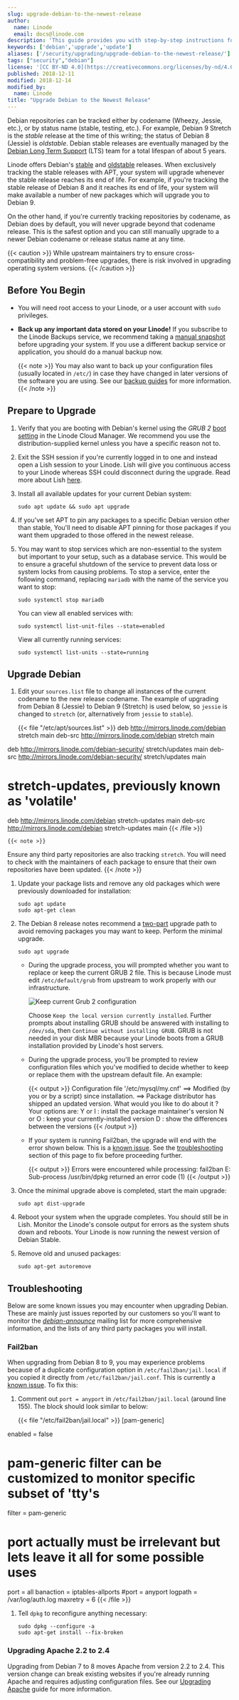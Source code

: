```yaml
---
slug: upgrade-debian-to-the-newest-release
author:
  name: Linode
  email: docs@linode.com
description: 'This guide provides you with step-by-step instructions for upgrading your Debian system to the latest Debian stable, or LTS (Long Term Support) release.'
keywords: ['debian','upgrade','update']
aliases: ['/security/upgrading/upgrade-debian-to-the-newest-release/']
tags: ["security","debian"]
license: '[CC BY-ND 4.0](https://creativecommons.org/licenses/by-nd/4.0)'
published: 2018-12-11
modified: 2018-12-14
modified_by:
  name: Linode
title: "Upgrade Debian to the Newest Release"
---
```


Debian repositories can be tracked either by codename (Wheezy, Jessie, etc.), or by status name (stable, testing, etc.). For example, Debian 9 Stretch is the *stable* release at the time of this writing; the status of Debian 8 (Jessie) is *oldstable*. Debian stable releases are eventually managed by the [Debian Long Term Support](https://wiki.debian.org/LTS/) (LTS) team for a total lifespan of about 5 years.

Linode offers Debian's [stable](https://wiki.debian.org/DebianStable) and [oldstable](https://wiki.debian.org/DebianOldStable) releases. When exclusively tracking the stable releases with APT, your system will upgrade whenever the stable release reaches its end of life. For example, if you're tracking the stable release of Debian 8 and it reaches its end of life, your system will make available a number of new packages which will upgrade you to Debian 9.

On the other hand, if you're currently tracking repositories by codename, as Debian does by default, you will never upgrade beyond that codename release. This is the safest option and you can still manually upgrade to a newer Debian codename or release status name at any time.

{{< caution >}}
While upstream maintainers try to ensure cross-compatibility and problem-free upgrades, there is risk involved in upgrading operating system versions.
{{< /caution >}}

## Before You Begin

- You will need root access to your Linode, or a user account with `sudo` privileges.

- **Back up any important data stored on your Linode!** If you subscribe to the Linode Backups service, we recommend taking a [manual snapshot](/docs/products/storage/backups/#take-a-manual-snapshot) before upgrading your system. If you use a different backup service or application, you should do a manual backup now.

    {{< note >}}
You may also want to back up your configuration files (usually located in `/etc/`) in case they have changed in later versions of the software you are using. See our [backup guides](/docs/security/backups/) for more information.
{{< /note >}}


## Prepare to Upgrade

1.  Verify that you are booting with Debian's kernel using the *GRUB 2* [boot setting](/docs/guides/managing-the-kernel-on-a-linode/) in the Linode Cloud Manager. We recommend you use the distribution-supplied kernel unless you have a specific reason not to.

2.  Exit the SSH session if you're currently logged in to one and instead open a Lish session to your Linode. Lish will give you continuous access to your Linode whereas SSH could disconnect during the upgrade. Read more about Lish [here](/docs/guides/lish/).

3.  Install all available updates for your current Debian system:

        sudo apt update && sudo apt upgrade

4.  If you've set APT to pin any packages to a specific Debian version other than stable, You'll need to disable APT pinning for those packages if you want them upgraded to those offered in the newest release.


5.  You may want to stop services which are non-essential to the system but important to your setup, such as a database service. This would be to ensure a graceful shutdown of the service to prevent data loss or system locks from causing problems. To stop a service, enter the following command, replacing `mariadb` with the name of the service you want to stop:

        sudo systemctl stop mariadb

    You can view all enabled services with:

        sudo systemctl list-unit-files --state=enabled

    View all currently running services:

        sudo systemctl list-units --state=running


## Upgrade Debian

1.  Edit your `sources.list` file to change all instances of the current codename to the new release codename. The example of upgrading from Debian 8 (Jessie) to Debian 9 (Stretch) is used below, so `jessie` is changed to `stretch` (or, alternatively from `jessie` to `stable`).

    {{< file "/etc/apt/sources.list" >}}
deb http://mirrors.linode.com/debian stretch main
deb-src http://mirrors.linode.com/debian stretch main

deb http://mirrors.linode.com/debian-security/ stretch/updates main
deb-src http://mirrors.linode.com/debian-security/ stretch/updates main

# stretch-updates, previously known as 'volatile'
deb http://mirrors.linode.com/debian stretch-updates main
deb-src http://mirrors.linode.com/debian stretch-updates main
{{< /file >}}

    {{< note >}}
Ensure any third party repositories are also tracking `stretch`. You will need to check with the maintainers of each package to ensure that their own repositories have been updated.
{{< /note >}}

1.  Update your package lists and remove any old packages which were previously downloaded for installation:

        sudo apt update
        sudo apt-get clean

1.  The Debian 8 release notes recommend a [two-part](https://www.debian.org/releases/stable/amd64/release-notes/ch-upgrading.en.html#minimal-upgrade) upgrade path to avoid removing packages you may want to keep. Perform the minimal upgrade.

        sudo apt upgrade

    - During the upgrade process, you will prompted whether you want to replace or keep the current GRUB 2 file. This is because Linode must edit `/etc/default/grub` from upstream to work properly with our infrastructure.

        ![Keep current Grub 2 configuration](keep-current-grub2-configuration.png)

        Choose `Keep the local version currently installed`. Further prompts about installing GRUB should be answered with installing to `/dev/sda`, then `Continue without installing GRUB`. GRUB is not needed in your disk MBR because your Linode boots from a GRUB installation provided by Linode's host servers.

    - During the upgrade process, you'll be prompted to review configuration files which you've modified to decide whether to keep or replace them with the upstream default file. An example:

        {{< output >}}
Configuration file '/etc/mysql/my.cnf'
==> Modified (by you or by a script) since installation.
==> Package distributor has shipped an updated version.
What would you like to do about it ?  Your options are:
Y or I  : install the package maintainer's version
N or O  : keep your currently-installed version
D     : show the differences between the versions
{{< /output >}}

    -  If your system is running Fail2ban, the upgrade will end with the error shown below. This is a [known issue](https://bugs.debian.org/cgi-bin/bugreport.cgi?bug=860397). See the [troubleshooting](/docs/guides/upgrade-debian-to-the-newest-release/#fail2ban) section of this page to fix before proceeding further.

        {{< output >}}
Errors were encountered while processing:
 fail2ban
E: Sub-process /usr/bin/dpkg returned an error code (1)
{{< /output >}}

1.  Once the minimal upgrade above is completed, start the main upgrade:

        sudo apt dist-upgrade

1.  Reboot your system when the upgrade completes. You should still be in Lish. Monitor the Linode's console output for errors as the system shuts down and reboots. Your Linode is now running the newest version of Debian Stable.

1.  Remove old and unused packages:

        sudo apt-get autoremove


## Troubleshooting

Below are some known issues you may encounter when upgrading Debian. These are mainly just issues reported by our customers so you'll want to monitor the *[debian-announce](https://lists.debian.org/debian-announce/)* mailing list for more comprehensive information, and the lists of any third party packages you will install.

### Fail2ban

When upgrading from Debian 8 to 9, you may experience problems because of a duplicate configuration option in `/etc/fail2ban/jail.local` if you copied it directly from `/etc/fail2ban/jail.conf`. This is currently a [known issue](https://bugs.debian.org/cgi-bin/bugreport.cgi?bug=860397). To fix this:

1.  Comment out `port = anyport` in `/etc/fail2ban/jail.local` (around line 155). The block should look similar to below:

    {{< file "/etc/fail2ban/jail.local" >}}
[pam-generic]

enabled  = false
# pam-generic filter can be customized to monitor specific subset of 'tty's
filter   = pam-generic
# port actually must be irrelevant but lets leave it all for some possible uses
port     = all
banaction = iptables-allports
#port     = anyport
logpath  = /var/log/auth.log
maxretry = 6
{{< /file >}}

1.  Tell `dpkg` to reconfigure anything necessary:

        sudo dpkg --configure -a
        sudo apt-get install --fix-broken

### Upgrading Apache 2.2 to 2.4

Upgrading from Debian 7 to 8 moves Apache from version 2.2 to 2.4. This version change can break existing websites if you're already running Apache and requires adjusting configuration files. See our [Upgrading Apache](/docs/guides/updating-virtual-host-settings-from-apache-2-2-to-apache-2-4/) guide for more information.